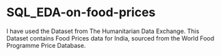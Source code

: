 # SQL_EDA-on-food-prices
I have used the Dataset from The Humanitarian Data Exchange. This Dataset contains Food Prices data for India, sourced from the World Food Programme Price Database. 
